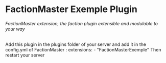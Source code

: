 # FactionMaster Exemple Plugin
###### FactionMaster extension, the faction plugin extensible and modulable to your way
Add this plugin in the plugins folder of your server and add it in the config.yml of FactionMaster : 
    extensions:
      - "FactionMasterExemple"
Then restart your server